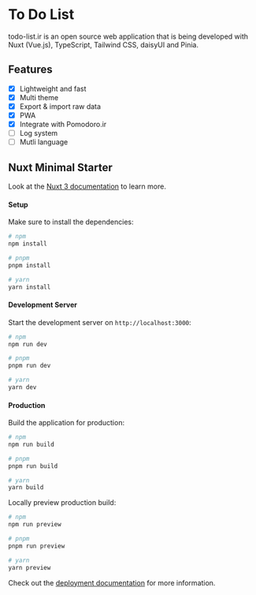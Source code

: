 # To Do List

todo-list.ir is an open source web application that is being developed with Nuxt (Vue.js), TypeScript, Tailwind CSS, daisyUI and Pinia.

## Features

- [x] Lightweight and fast
- [x] Multi theme
- [x] Export & import raw data
- [x] PWA
- [x] Integrate with Pomodoro.ir
- [ ] Log system
- [ ] Mutli language

## Nuxt Minimal Starter

Look at the [Nuxt 3 documentation](https://nuxt.com/docs/getting-started/introduction) to learn more.

#### Setup

Make sure to install the dependencies:

```bash
# npm
npm install

# pnpm
pnpm install

# yarn
yarn install
```

#### Development Server

Start the development server on `http://localhost:3000`:

```bash
# npm
npm run dev

# pnpm
pnpm run dev

# yarn
yarn dev
```

#### Production

Build the application for production:

```bash
# npm
npm run build

# pnpm
pnpm run build

# yarn
yarn build
```

Locally preview production build:

```bash
# npm
npm run preview

# pnpm
pnpm run preview

# yarn
yarn preview
```

Check out the [deployment documentation](https://nuxt.com/docs/getting-started/deployment) for more information.
